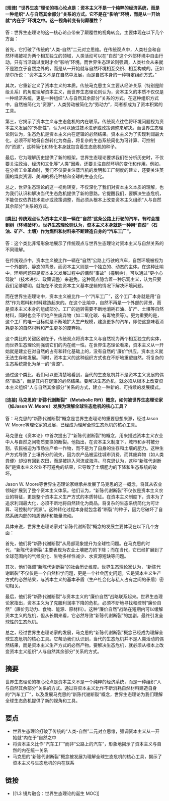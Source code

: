 #### [规律] “世界生态”理论的核心论点是：资本主义不是一个纯粹的经济系统，而是一种组织“人与自然其余部分”关系的方式。它不是在“影响”环境，而是从一开始就“内在于”环境之中。这一视角转变有何颠覆性？

答：世界生态理论的这一核心论点带来了颠覆性的视角转变，主要体现在以下几个方面：

首先，它打破了传统的“人类-自然”二元对立思维。在传统观点中，人类社会和自然环境被视为两个相互独立的领域，人类活动可以在“自然”这个外部环境中自由行动，只有当活动过度时才会“影响”环境。而世界生态理论则强调，人类社会从来就不是独立于自然之外的，而是从一开始就与自然环境相互交织、相互构成的。正如摩尔所说：“资本主义不是在自然中发展，而是自然本身的一种特定组织方式。”

其次，它重新定义了资本主义的本质。传统马克思主义主要从经济关系（特别是阶级关系）的角度理解资本主义，而世界生态理论则认为，资本主义的本质不仅仅是一种经济系统，更是一种组织“人与自然其余部分”关系的方式。在这种组织方式中，自然被简化为“资源”，人类劳动被简化为“劳动力”，两者都成为了资本积累的工具。

第三，它揭示了资本主义与生态危机的内在联系。传统观点往往将环境问题视为资本主义发展的“外部性”，认为可以通过技术进步或政策调整来解决。而世界生态理论则认为，生态危机是资本主义内在逻辑的必然结果。资本主义为了实现利润最大化，必须不断地将自然转化为商品，将复杂的生态系统简化为可计算、可控制的“资源”，这种简化和转化本身就包含着生态危机的种子。

最后，它为理解历史提供了新的框架。世界生态理论要求我们在分析历史时，不仅要关注政治、经济和文化等“人类”因素，还要关注自然环境的变化和作用。例如，在分析工业革命时，我们不仅要关注蒸汽机的发明和工厂制度的建立，还要关注英国的煤炭资源、美洲的棉花种植和全球的生态变化。

总之，世界生态理论的这一视角转变，不仅深化了我们对资本主义本质的理解，也为我们认识和解决当代生态危机提供了新的思路。它提醒我们，要解决生态危机，不能仅仅依靠技术进步或政策调整，而必须从根本上改变资本主义组织“人与自然其余部分”关系的方式。


#### [类比] 传统观点认为资本主义是一辆在“自然”这条公路上行驶的汽车，有时会撞到树（环境破坏）。世界生态理论则认为，资本主义本身就是一种用“自然”（石油、矿产、土壤）作为燃料和材料来不断建造自身的“汽车工厂”。

答：这个类比非常形象地展示了传统观点与世界生态理论对资本主义与自然关系的不同理解。

在传统观点中，资本主义被比作一辆在“自然”公路上行驶的汽车，自然环境被视为一个外部的、静态的背景，而资本主义则是一个独立的、动态的主体。在这种比喻中，环境问题只是资本主义发展过程中的偶然“事故”（撞到树），可以通过“更小心驾驶”（技术进步、政策调整）来避免。这种观点隐含着一种乐观主义，认为只要我们足够聪明，就能在不改变资本主义基本逻辑的情况下解决环境问题。

而在世界生态理论中，资本主义被比作一个“汽车工厂”，这个工厂本身就是用“自然”作为燃料和材料建造起来的。在这个比喻中，自然不再是一个外部的背景，而是资本主义本身的组成部分。工厂的运转需要不断地消耗石油、矿产、土壤等自然材料，同时也会不断地产生废弃物（如二氧化碳、有毒物质等）。更为重要的是，这个工厂的唯一目标就是不断地扩大生产规模，建造更多的汽车，即使这意味着消耗更多的自然材料和产生更多的废弃物。

这个类比的关键区别在于，传统观点将资本主义与自然视为两个相互独立的实体，而世界生态理论则强调它们的内在统一性。在世界生态理论看来，资本主义从一开始就是建立在对自然的占有和转化基础上的，没有自然的“廉价”供应，资本主义就无法生存和发展。同时，资本主义的这种组织方式也在不断地重塑自然，将复杂的生态系统简化为单一的“资源”。

通过这个类比，我们可以更清楚地看到，当代的生态危机并不是资本主义发展的偶然“事故”，而是其内在逻辑的必然结果。要解决生态危机，就必须从根本上改变资本主义组织“人与自然其余部分”关系的方式，建立一种新的、可持续的发展模式。


#### [连接] 马克思的“新陈代谢断裂”（Metabolic Rift）概念，如何被世界生态理论家（如Jason W. Moore）发展为理解全球生态危机的核心工具？

答：马克思的“新陈代谢断裂”概念是世界生态理论的重要思想来源，经过Jason W. Moore等理论家的发展，已经成为理解全球生态危机的核心工具。

马克思在《资本论》中首次提出了“新陈代谢断裂”的概念，用来描述资本主义农业中人与自然之间物质变换的断裂。他指出，在资本主义制度下，城市和乡村被分割，农民被迫为市场生产单一作物，而不是为了自身的生存和土壤的肥力。这种生产方式导致了土壤养分的流失，因为农产品被运往城市消费，而其废弃物（如人类粪便）却没有回到农田，而是被排入河流或海洋。马克思认为，这种“新陈代谢断裂”是资本主义农业不可避免的结果，它导致了土壤肥力的下降和生态系统的破坏。

Jason W. Moore等世界生态理论家继承并发展了马克思的这一概念，将其从农业领域扩展到了整个资本主义体系。他们认为，“新陈代谢断裂”不仅仅是资本主义农业的特征，更是整个资本主义生产方式的本质特征。在资本主义制度下，资本为了追求利润最大化，必须不断地将自然转化为商品，将复杂的生态系统简化为可计算、可控制的“资源”。这种转化过程本身就包含着“断裂”的种子，因为它破坏了自然系统内部的物质循环和能量流动。

具体来说，世界生态理论家对“新陈代谢断裂”概念的发展主要体现在以下几个方面：

首先，他们将“新陈代谢断裂”从局部现象提升为全球性问题。在马克思的时代，“新陈代谢断裂”主要表现为农业土壤肥力的下降；而在当代，它已经扩展到了全球范围内的气候变化、生物多样性减少、水资源短缺等问题。

其次，他们强调“新陈代谢断裂”的社会历史维度。世界生态理论家认为，“新陈代谢断裂”不仅仅是一个自然科学问题，更是一个社会历史问题。它是资本主义生产方式的必然结果，与资本主义的基本矛盾（生产社会化与私人占有之间的矛盾）密切相关。

最后，他们将“新陈代谢断裂”与资本主义的“廉价自然”战略联系起来。世界生态理论家指出，资本主义为了克服利润率下降的危机，必须不断地寻找和控制“廉价自然”（廉价劳动力、食物、能源、原材料）。这种“廉价自然”战略在短期内可以缓解资本主义的危机，但从长期来看，它必然导致“新陈代谢断裂”的加剧，最终引发全球性的生态危机。

总之，经过世界生态理论家的发展，马克思的“新陈代谢断裂”概念已经成为理解全球生态危机的核心工具。它帮助我们认识到，当代的生态危机并不是人类活动的偶然结果，而是资本主义生产方式的必然产物。要解决生态危机，就必须从根本上改变资本主义组织“人与自然其余部分”关系的方式。


## 摘要

世界生态理论的核心论点是资本主义不是一个纯粹的经济系统，而是一种组织“人与自然其余部分”关系的方式。通过将资本主义比作不断消耗自然材料建造自身的“汽车工厂”，以及发展马克思的“新陈代谢断裂”概念，世界生态理论为我们理解全球生态危机提供了新的视角和工具。


## 要点

- 世界生态理论打破了传统的“人类-自然”二元对立思维，强调资本主义从一开始就“内在于”自然之中
- 将资本主义比作“汽车工厂”而非“公路上的汽车”，形象地揭示了资本主义与自然的内在统一关系
- 马克思的“新陈代谢断裂”概念被发展为理解全球生态危机的核心工具，揭示了资本主义与生态危机的内在联系


## 链接

- [[1.3 镜片融合：世界生态理论的诞生 MOC]]

